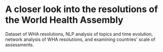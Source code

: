 # A closer look into the resolutions of the World Health Assembly
Dataset of WHA resolutions, NLP analysis of topics and time evolution, network analysis of WHA resolutions, and examining countries' scale of assessments.
